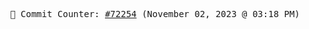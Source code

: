 <p align="center">
    <samp>
        📮 Commit Counter: <a href="https://github.com/Javascript-void0/Javascript-void0/commits/main">#72254</a> (November 02, 2023 @ 03:18 PM)
    </samp>
</p>